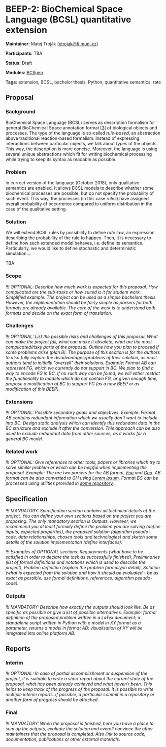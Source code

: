 # BEEP-2: BioChemical Space Language (BCSL) quantitative extension

**Maintainer:** Matej Troják (xtrojak@fi.muni.cz)

**Participants:** TBA

**Status:** Draft 

**Modules:** [BCSgen](https://github.com/sybila/BCSgen) 

**Tags:** extension, BCSL, bachelor thesis, Python, quantitative semantics, rate
 
## Proposal

### Background

BioChemical Space Language (BCSL) serves as description formalism for general BioChemical Space annotation format [[3](#literature)] of 
biological objects and processes. The type of the language is so-called *rule-based*, an abstraction above traditional 
reaction-based formalism. Instead of expressing interactions between particular objects, we talk about *types* of the objects. 
This way, the description is more concise. Moreover, the language is using several unique abstractions which fit for writing 
biochemical processing while trying to keep its syntax as readable as possible. 

### Problem

In currect version of the language (October 2018), only qualitative semantics are enabled. It allows BCSL models to describe
whether some biochemical processes are possible, but do not specify the probability of such event. This way, the 
processes (in this case *rules*) have assigned overall probability of occurrence compared to uniform distribution 
in the case of the qualitative setting.

### Solution

We will extend BCSL rules by possibility to define *rate law*, an expression describing the probability of the rule to happen.
Then, it is necessary to define how such extended model behaves, i.e. define its semantics. Particularly, we would like to 
define stochastic and deterministic simulation....

TBA

### Scope

*!!! OPTIONAL: Describe how much work is expected for this proposal. How complicated are the sub-tasks or how
suited is it for student work. Simplified example: The project can be used as a simple bachelors thesis. However,
the implementation should be fairly simple as parsers for both formats are already available. The core of the work 
is to understand both formats and decide on the exact form of translation.*

### Challenges

*!!! OPTIONAL: List the possible risks and challenges of this proposal. What can make the project fail, what
can make it obsolete, what are the most complicated/risky parts of the proposal. Outline how you plan to proceed
if some problems arise (plan B). The purpose of this section is for the authors to also fully explore
the disadvantages/problems of their solution, as most authors tend to initially "oversell" their solutions. Example:
Format AB can represent FG, which we currently do not support in BC. We plan to find a way to encode FG in BC.
If no such way can be found, we will either restrict the functionality to models which do not contain FG, 
or given enough time, propose a modification of BC to support FG (as a new BEEP or as modification of
this BEEP).*

### Extensions

*!!! OPTIONAL: Possible secondary goals and objectives. Example: Format AB contains redundant information
which we usually don't want to include into BC. Design static analysis which can identify this redundant data 
in the BC structure and exclude it after the conversion. This approach can be also used to exclude redundant data
from other sources, as it works for a general BC model.*

### Related work

*!!! OPTIONAL: Give references to other tools, papers or libraries which try to solve similar problem or which can be
helpful when implementing the proposal. Example: The are two parsers for the AB format, [Foo]() and [Goo](). 
AB format can be also converted to GH using [Lorem Ipsum](). Format BC can be processed using utilities
provided in [some repository]().*

## Specification

*!!! MANDATORY: Specification section contains all technical details of the project. You can define your own sections based on the project you are proposing. The only mandatory section is Outputs. However, we recommend you at least formally define the problem you are solving (define inputs, expected properties), the proposed solution (algorithm pseudo-code, data relationships, chosen tools and technologies) and sketch some details of the solution implementation (define interfaces).*
 
 *!!! Examples of OPTIONAL sections: Requirements (what have to be satisfied in order to declare the task as successfully finished), Preliminaries (list of formal definitions and notations which is used to describe the project), Problem definition (explain the problem formally/in detail), Solution (what is expected from the solution and how it should be evaluated - be as exact as possible, use formal definitions, references, algorithm pseudo-code).*

### Outputs

*!!! MANDATORY: Describe how exactly the outputs should look like. Be as specific as possible or give a list of possible alternatives. Example: formal definition of the proposed problem written in a LaTex document; a standalone script written in Python with a model in XY format as a parameter, returns a model in format AB; visualisation of XY will be integrated into online platform AB.*
 
## Reports

### Interim

*!!! OPTIONAL: In case of partial accomplishment or suspension of the project, it is suitable to write a short report about the current state of the proposal, what has been already achieved and what haven't been. This helps to keep track of the progress of the proposal. It is possible to write multiple interim reports. If possible, a particular commit in a repository or another form of progress should be attached.*

### Final

*!!! MANDATORY: When the proposal is finished, here you have a place to sum up the outputs, evaluate the solution and overall convince the other maintainers that the proposal is completed. Also link to source code, documentation, publications or other external materials.*
